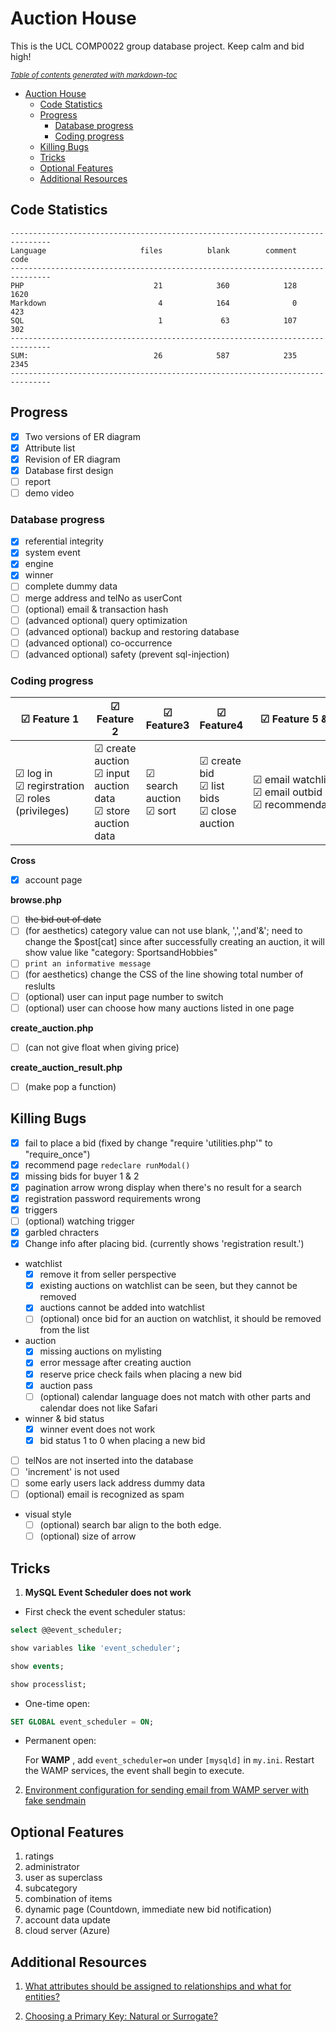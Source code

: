 # Auction House

This is the UCL COMP0022 group database project. Keep calm and bid high!

<small><i><a href='http://ecotrust-canada.github.io/markdown-toc/'>Table of contents generated with markdown-toc</a></i></small>

- [Auction House](#auction-house)
  * [Code Statistics](#code-statistics)
  * [Progress](#progress)
    + [Database progress](#database-progress)
    + [Coding progress](#coding-progress)
  * [Killing Bugs](#killing-bugs)
  * [Tricks](#tricks)
  * [Optional Features](#optional-features)
  * [Additional Resources](#additional-resources)

## Code Statistics

```shell
-------------------------------------------------------------------------------
Language                     files          blank        comment           code
-------------------------------------------------------------------------------
PHP                             21            360            128           1620
Markdown                         4            164              0            423
SQL                              1             63            107            302
-------------------------------------------------------------------------------
SUM:                            26            587            235           2345
-------------------------------------------------------------------------------
```

## Progress

- [x] Two versions of ER diagram
- [x] Attribute list
- [x] Revision of ER diagram
- [x] Database first design
- [ ] report
- [ ] demo video

### Database progress

- [x] referential integrity
- [x] system event
- [x] engine
- [x] winner
- [ ] complete dummy data
- [ ] merge address and telNo as userCont
- [ ] (optional) email & transaction hash
- [ ] (advanced optional) query optimization
- [ ] (advanced optional) backup and restoring database
- [ ] (advanced optional) co-occurrence
- [ ] (advanced optional)  safety (prevent sql-injection)

### Coding progress

| &#9745; Feature 1  | &#9745; Feature 2 | &#9745; Feature3 | &#9745; Feature4 | &#9745; Feature 5 & 6 |
| -------------------------- | ----------------- | ---------------- | ---------------- | ---------------- |
| &#9745; log in <br>&#9745; regirstration <br>&#9745; roles (privileges)    | &#9745; create auction <br>&#9745; input auction data <br>&#9745; store auction data | &#9745; search auction <br>&#9745; sort <br> | &#9745; create bid <br>&#9745; list bids <br>&#9745; close auction | &#9745; email watchlist <br>&#9745; email outbid <br>&#9745; recommendation |

**Cross**

- [x] account page

**browse.php**

- [ ] ~~the bid out of date~~
- [ ] (for aesthetics) category value can not use blank, ',',and'&'; need to change the $post[cat] since after successfully creating an auction, it will show value like "category: SportsandHobbies"
- [ ] `print an informative message`
- [ ] (for aesthetics) change the CSS of the line showing total number of reslults
- [ ] (optional) user can input page number to switch
- [ ] (optional) user can choose how many auctions listed in one page

**create_auction.php**

- [ ] (can not give float when giving price)

**create_auction_result.php**

- [ ] (make pop a function)

## Killing Bugs

- [x] fail to place a bid (fixed by change "require 'utilities.php'" to "require_once")
- [x] recommend page `redeclare runModal()`
- [x] missing bids for buyer 1 & 2
- [x] pagination arrow wrong display when there's no result for a search
- [x] registration password requirements wrong
- [x] triggers
- [ ] (optional) watching trigger
- [x] garbled chracters
- [x] Change info after placing bid. (currently shows 'registration result.')
- watchlist
  - [x] remove it from seller perspective
  - [x] existing auctions on watchlist can be seen, but they cannot be removed
  - [x] auctions cannot be added into watchlist
  - [ ] (optional) once bid for an auction on watchlist, it should be removed from the list
- auction
  - [x] missing auctions on mylisting
  - [x] error message after creating auction
  - [x] reserve price check fails when placing a new bid
  - [x] auction pass
  - [ ] (optional) calendar language does not match with other parts and calendar does not like Safari
- winner & bid status
  - [x] winner event does not work
  - [x] bid status 1 to 0 when placing a new bid
- [ ] telNos are not inserted into the database
- [ ] 'increment' is not used
- [ ] some early users lack address dummy data
- [ ] (optional) email is recognized as spam
- visual style
  - [ ] (optional) search bar align to the both edge.
  - [ ] (optional) size of arrow
## Tricks

1. **MySQL Event Scheduler does not work**

- First check the event scheduler status:

```sql
select @@event_scheduler;

show variables like 'event_scheduler';

show events;

show processlist;
```

- One-time open:

```sql
SET GLOBAL event_scheduler = ON;
```

- Permanent open:

  For **WAMP** , add `event_scheduler=on` under `[mysqld]` in `my.ini`. Restart the WAMP services, the event shall begin to execute.

2. [Environment configuration for sending email  from WAMP server with fake sendmain](https://blog.techwheels.net/send-email-from-localhost-wamp-server-using-sendmail/)



## Optional Features

1. ratings
3. administrator
3. user as superclass
4. subcategory
5. combination of items
6. dynamic page (Countdown, immediate new bid notification)
7. account data update
8. cloud server (Azure)


## Additional Resources

1. [What attributes should be assigned to relationships and what for entities?](https://www.geeksforgeeks.org/attributes-to-relationships-in-er-model/#:~:text=In%20ER%20model%2C%20entities%20have,have%20attributes%20associated%20to%20them.)

2. [Choosing a Primary Key: Natural or Surrogate?](http://www.agiledata.org/essays/keys.html)

